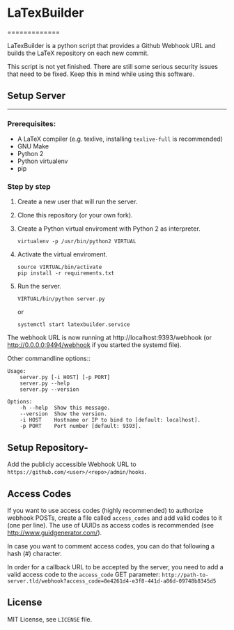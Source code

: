 # LaTexBuilder
=============

LaTexBuilder is a python script that provides a Github Webhook URL and builds
the LaTeX repository on each new commit.

This script is not yet finished. There are still some serious security
issues that need to be fixed. Keep this in mind while using this software.

## Setup Server
------------

### Prerequisites:

* A LaTeX compiler (e.g. texlive, installing `texlive-full` is recommended)
* GNU Make
* Python 2
* Python virtualenv
* pip

### Step by step

1. Create a new user that will run the server.

2. Clone this repository (or your own fork).

3. Create a Python virtual enviroment with Python 2 as interpreter.
    ```
    virtualenv -p /usr/bin/python2 VIRTUAL
    ```
4. Activate the virtual enviroment.
    ```
    source VIRTUAL/bin/activate
    pip install -r requirements.txt
    ```
5. Run the server.
    ```
    VIRTUAL/bin/python server.py 
    ```
    or
    ```
    systemctl start latexbuilder.service
    ```


The webhook URL is now running at http://localhost:9393/webhook (or http://0.0.0.0:9494/webhook if you started the systemd file).

Other commandline options::

    Usage:
        server.py [-i HOST] [-p PORT]
        server.py --help
        server.py --version

    Options:
        -h --help  Show this message.
        --version  Show the version.
        -i HOST    Hostname or IP to bind to [default: localhost].
        -p PORT    Port number [default: 9393].

## Setup Repository-

Add the publicly accessible Webhook URL to `https://github.com/<user>/<repo>/admin/hooks`.

## Access Codes

If you want to use access codes (highly recommended) to authorize webhook POSTs,
create a file called `access_codes` and add valid codes to it (one per line).
The use of UUIDs as access codes is recommended (see http://www.guidgenerator.com/).

In case you want to comment access codes, you can do that following a hash (#) character.

In order for a callback URL to be accepted by the server, you need to add a
valid access code to the `access_code` GET parameter: `http://path-to-server.tld/webhook?access_code=8e4261d4-e3f8-441d-a86d-09748b8345d5`

## License

MIT License, see `LICENSE` file.

